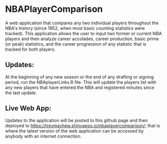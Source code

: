 # NBAPlayerComparison

A web application that compares any two individual players throughout the NBA's history (since 1952, when most basic counting statistics were tracked). This application allows the user to input two former or current NBA players and then analyze career accolades, career production, basic prime (or peak) statistics, and the career progression of any statistic that is tracked for both players.

## Updates:

  At the beginning of any new season or the end of any drafting or signing period, run the NBAplayerLinks.R file. This will update the players list with any new players that have entered the NBA and registered minutes since the last update.
  
## Live Web App:

  Updates to the application will be posted to this github page and then deployed to https://treymayhew.shinyapps.io/nbaplayercomparison/; that is where the latest version of the web application can be accessed by anybody with an internet connection.
  




